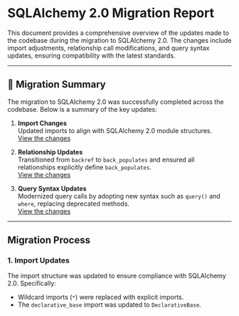 # SQLAlchemy 2.0 Migration Report

This document provides a comprehensive overview of the updates made to the codebase during the migration to SQLAlchemy 2.0. The changes include import adjustments, relationship call modifications, and query syntax updates, ensuring compatibility with the latest standards.

---

## 🎉 Migration Summary

The migration to SQLAlchemy 2.0 was successfully completed across the codebase. Below is a summary of the key updates:

1. **Import Changes**  
   Updated imports to align with SQLAlchemy 2.0 module structures.  
   [View the changes](https://www.codegen.sh/codemod/6506/code/30990/playground/diff)

2. **Relationship Updates**  
   Transitioned from `backref` to `back_populates` and ensured all relationships explicitly define `back_populates`.  
   [View the changes](https://www.codegen.sh/codemod/6510/code/30997/playground/diff)

3. **Query Syntax Updates**  
   Modernized query calls by adopting new syntax such as `query()` and `where`, replacing deprecated methods.  
   [View the changes](https://www.codegen.sh/codemod/6508/code/30989/run/94627/playground/diff)

---

## Migration Process

### 1. Import Updates

The import structure was updated to ensure compliance with SQLAlchemy 2.0. Specifically:

- Wildcard imports (`*`) were replaced with explicit imports.
- The `declarative_base` import was updated to `DeclarativeBase`.
